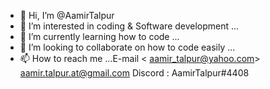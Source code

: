 - 👋 Hi, I’m @AamirTalpur
- 👀 I’m interested in coding & Software development   ...
- 🌱 I’m currently learning how to code ...
- 💞️ I’m looking to collaborate on how to code easily ...
- 📫 How to reach me ...E-mail < aamir_talpur@yahoo.com> <aamir.talpur.at@gmail.com>
Discord : AamirTalpur#4408

<!---
AamirTalpur/AamirTalpur is a ✨ special ✨ repository because its `README.md` (this file) appears on your GitHub profile.
You can click the Preview link to take a look at your changes.
--->

